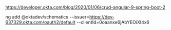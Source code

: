 https://developer.okta.com/blog/2020/01/06/crud-angular-9-spring-boot-2

ng add @oktadev/schematics --issuer=https://dev-637329.okta.com/oauth2/default --clientId=0oaanxe6jAbYEOiXl4x6


